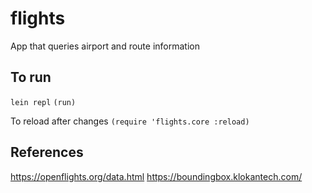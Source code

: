 # flights

App that queries airport and route information

## To run

`lein repl`
`(run)`

To reload after changes
`(require 'flights.core :reload)`

## References

https://openflights.org/data.html
https://boundingbox.klokantech.com/
